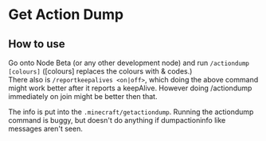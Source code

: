 # Get Action Dump

## How to use
Go onto Node Beta (or any other development node) and run `/actiondump [colours]` \(\[colours\] replaces the colours with & codes.\)  
There also is `/reportkeepalives <on|off>`, which doing the above command might work better after it reports a keepAlive. However doing /actiondump immediately on join might be better then that.

The info is put into the `.minecraft/getactiondump`.
Running the actiondump command is buggy, but doesn't do anything if dumpactioninfo like messages aren't seen.
